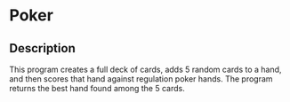 # Poker
## Description
This program creates a full deck of cards, adds 5 random cards to a hand, and then scores that hand against regulation poker hands.
The program returns the best hand found among the 5 cards.
